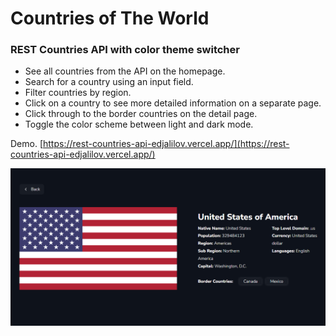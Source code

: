 # Countries of The World

### REST Countries API with color theme switcher

- See all countries from the API on the homepage.
- Search for a country using an input field.
- Filter countries by region.
- Click on a country to see more detailed information on a separate page.
- Click through to the border countries on the detail page.
- Toggle the color scheme between light and dark mode.

Demo. [https://rest-countries-api-edjalilov.vercel.app/](https://rest-countries-api-edjalilov.vercel.app/)

![preview img](/preview.png)
